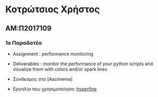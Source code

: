# Κοτρώτσιος Χρήστος

## ΑΜ:Π2017109

### 1ο Παραδοτέο

* Assignment : performance monitoring

* Deliverables : monitor the performance of your python scripts and visualize them with colors and/or spark lines

* Σύνδεσμος στο [Asciinema]

* Εργαλία που χρησιμοποίησα: [hyperfine](https://github.com/sharkdp/hyperfine)

